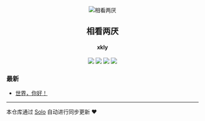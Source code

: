 <p align="center"><img alt="相看两厌" src="https://static.b3log.org/images/brand/solo-32.png"></p><h2 align="center">
相看两厌
</h2>

<h4 align="center">xkly</h4>
<p align="center"><a title="相看两厌" target="_blank" href="https://github.com/xkliangyan/solo-blog"><img src="https://img.shields.io/github/last-commit/xkliangyan/solo-blog.svg?style=flat-square&color=FF9900"></a>
<a title="GitHub repo size in bytes" target="_blank" href="https://github.com/xkliangyan/solo-blog"><img src="https://img.shields.io/github/repo-size/xkliangyan/solo-blog.svg?style=flat-square"></a>
<a title="Solo Version" target="_blank" href="https://github.com/b3log/solo/releases"><img src="https://img.shields.io/badge/solo-3.6.5-f1e05a.svg?style=flat-square&color=blueviolet"></a>
<a title="Hits" target="_blank" href="https://github.com/b3log/hits"><img src="https://hits.b3log.org/xkliangyan/solo-blog.svg"></a></p>

### 最新

* [世界，你好！](http://www.xkly.tk/hello-solo)



---

本仓库通过 [Solo](https://github.com/b3log/solo) 自动进行同步更新 ❤️ 